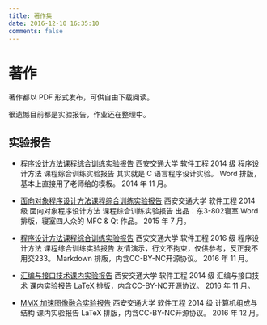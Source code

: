 ```yaml
---
title: 著作集
date: 2016-12-10 16:35:10
comments: false
---
```


# 著作

著作都以 PDF 形式发布，可供自由下载阅读。

很遗憾目前都是实验报告，作业还在整理中。

## 实验报告

+ [程序设计方法课程综合训练实验报告](/pdf/2014/12/18/C_Programming.pdf)
    西安交通大学 软件工程 2014 级 程序设计方法 课程综合训练实验报告
    其实就是 C 语言程序设计实验。
    Word 排版，基本上直接用了老师给的模板。
    2014 年 11 月。

+ [面向对象程序设计方法课程综合训练实验报告](/pdf/2015/07/06/OOP.pdf)
    西安交通大学 软件工程 2014 级 面向对象程序设计方法 课程综合训练实验报告
    出品：东3-802寝室
    Word 排版，寝室四人众的 MFC & Qt 作品。
    2015 年 7 月。

+ [程序设计方法课程综合训练实验报告](/pdf/2016/11/11/C_Programming.pdf)
    西安交通大学 软件工程 2016 级 程序设计方法 课程综合训练实验报告
    友情演示，行文不拘束，仅供参考，反正我不用交233。
    Markdown 排版，内含CC-BY-NC开源协议。
    2016 年 11 月。

+ [汇编与接口技术课内实验报告](/pdf/2016/11/27/x86_ASM.pdf)
    西安交通大学 软件工程 2014 级 汇编与接口技术 课内实验报告
    LaTeX 排版，内含CC-BY-NC开源协议。
    2016 年 11 月。

+ [MMX 加速图像融合实验报告](pdf/2016/12/06/Image_Fusion_with_MMX.pdf)
    西安交通大学 软件工程 2014 级 计算机组成与结构 课内实验报告
    LaTeX 排版，内含CC-BY-NC开源协议。
    2016 年 12 月。
